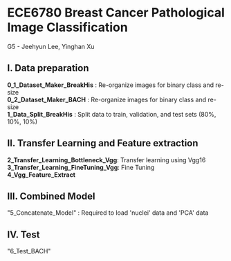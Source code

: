 # ECE6780 Breast Cancer Pathological Image Classification
G5 - Jeehyun Lee, Yinghan Xu  


## I. Data preparation  
**0_1_Dataset_Maker_BreakHis** : Re-organize images for binary class and re-size  
**0_2_Dataset_Maker_BACH** : Re-organize images for binary class and re-size  
**1_Data_Split_BreakHis** : Split data to train, validation, and test sets (80%, 10%, 10%)  

## II. Transfer Learning and Feature extraction  
**2_Transfer_Learning_Bottleneck_Vgg**: Transfer learning using Vgg16  
**3_Transfer_Learning_FineTuning_Vgg**: Fine Tuning  
**4_Vgg_Feature_Extract**  

## III. Combined Model  
"5_Concatenate_Model" : Required to load 'nuclei' data and 'PCA' data  

## IV. Test  
"6_Test_BACH"  

